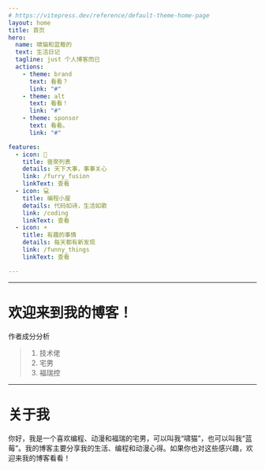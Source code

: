 ```yaml
---
# https://vitepress.dev/reference/default-theme-home-page
layout: home
title: 首页
hero:
  name: 啸猫和蓝莓的
  text: 生活日记
  tagline: just 个人博客而已
  actions:
    - theme: brand
      text: 看看？
      link: "#"
    - theme: alt
      text: 看看！
      link: "#"
    - theme: sponsor
      text: 看看。
      link: "#"

features:
  - icon: 🦊
    title: 兽聚列表
    details: 天下大事，事事关心
    link: /furry_fusion
    linkText: 查看
  - icon: 💻
    title: 编程小屋
    details: 代码如诗，生活如歌
    link: /coding
    linkText: 查看
  - icon: ☀
    title: 有趣的事情
    details: 每天都有新发现
    link: /funny_things
    linkText: 查看

---
```


---

# 欢迎来到我的博客！

作者成分分析

> 1. 技术佬
> 2. 宅男
> 3. 福瑞控


---

# 关于我

你好，我是一个喜欢编程、动漫和福瑞的宅男，可以叫我“啸猫”，也可以叫我“蓝莓”。我的博客主要分享我的生活、编程和动漫心得。如果你也对这些感兴趣，欢迎来我的博客看看！
